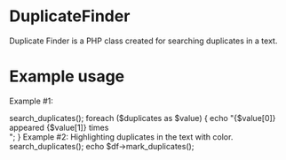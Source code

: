 # DuplicateFinder
Duplicate Finder is a PHP class created for searching duplicates in a text.

# Example usage

Example #1:

<?php

$df = new DuplicateFinder(
    "Lorem ipsum dolor Lorem sit amet, consectetur adipiscing elit, sed do eiusmod tempor incididunt ut labore et dolore magna aliqua. Ut enim ad minim veniam, quis nostrud exercitation ullamco laboris nisi ut aliquip Lorem ex dolore ea commodo consequat. Duis aute irure dolor in reprehenderit ex in voluptate velit esse cillum dolore eu fugiat nulla pariatur."
);

$duplicates = $df->search_duplicates();

foreach ($duplicates as $value) {

    echo "{$value[0]} appeared {$value[1]} times<br />";
    
}

Example #2:

Highlighting duplicates in the text with color.

<?php

$df = new DuplicateFinder(
    "Lorem ipsum dolor Lorem sit amet, consectetur adipiscing elit, sed do eiusmod tempor incididunt ut labore et dolore magna aliqua. Ut enim ad minim veniam, quis nostrud exercitation ullamco laboris nisi ut aliquip Lorem ex dolore ea commodo consequat. Duis aute irure dolor in reprehenderit ex in voluptate velit esse cillum dolore eu fugiat nulla pariatur."
);

$duplicates = $df->search_duplicates();

echo $df->mark_duplicates();
